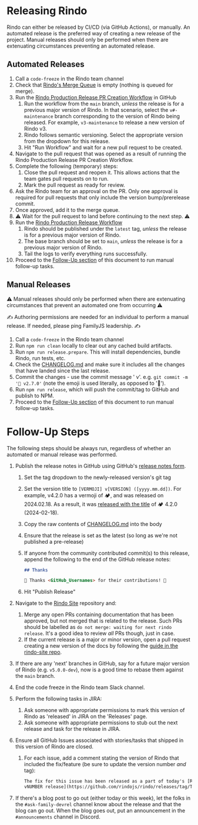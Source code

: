 # Releasing Rindo

Rindo can either be released by CI/CD (via GitHub Actions), or manually.
An automated release is the preferred way of creating a new release of the project.
Manual releases should only be performed when there are extenuating circumstances preventing an automated release.

## Automated Releases

1. Call a `code-freeze` in the Rindo team channel
1. Check that [Rindo's Merge
   Queue](https://github.com/rindojs/rindo/queue/) is empty (nothing is
   queued for merge).
1. Run the [Rindo Production Release PR Creation Workflow](https://github.com/rindojs/rindo/actions/workflows/create-production-pr.yml)
   in GitHub
   1. Run the workflow from the `main` branch, _unless_ the release is for a previous major version of Rindo.
      In that scenario, select the `v#-maintenance` branch corresponding to the version of Rindo being released.
      For example, `v3-maintenance` to release a new version of Rindo v3.
   1. Rindo follows semantic versioning. Select the appropriate version from the dropdown for this release.
   1. Hit "Run Workflow" and wait for a new pull request to be created.
1. Navigate to the pull request that was opened as a result of running the Rindo Production Release PR Creation Workflow.
1. Complete the following (temporary) steps:
   1. Close the pull request and reopen it. This allows actions that the team gates pull requests on to run.
   1. Mark the pull request as ready for review.
1. Ask the Rindo team for an approval on the PR.
   Only one approval is required for pull requests that only include the version bump/prerelease commit.
1. Once approved, add it to the merge queue.
1. ⚠️ Wait for the pull request to land before continuing to the next step. ⚠️
1. Run the [Rindo Production Release Workflow](https://github.com/rindojs/rindo/actions/workflows/release-production.yml)
   1. Rindo should be published under the `latest` tag, _unless_ the release is for a previous major version of
      Rindo.
   1. The base branch should be set to `main`, _unless_ the release is for a previous major version of Rindo.
   1. Tail the logs to verify everything runs successfully.
1. Proceed to the [Follow-Up section](#follow-up-steps) of this document to run manual follow-up tasks.

## Manual Releases

⚠️ Manual releases should only be performed when there are extenuating circumstances that prevent an automated one from occurring ⚠️

✍️ Authoring permissions are needed for an individual to perform a manual release. If needed, please ping FamilyJS leadership. ✍️

1. Call a `code-freeze` in the Rindo team channel
1. Run `npm run clean` locally to clear out any cached build artifacts.
1. Run `npm run release.prepare`. This will install dependencies, bundle Rindo, run tests, etc.
1. Check the [CHANGELOG.md](../CHANGELOG.md) and make sure it includes all the changes that have landed since the last
   release.
1. Commit the changes - use the commit message '<emoji> v<VERSION>'. e.g. `git commit -m '🤦‍ v2.7.0'` (note the emoji is
   used literally, as opposed to ':facepalm:').
1. Run `npm run release`, which will push the commit/tag to GitHub and publish to NPM.
1. Proceed to the [Follow-Up section](#follow-up-steps) of this document to run manual follow-up tasks.

# Follow-Up Steps

The following steps should be always run, regardless of whether an automated or
manual release was performed.

1. Publish the release notes in GitHub using GitHub's [release notes form](https://github.com/rindojs/rindo/releases/new).

   1. Set the tag dropdown to the newly-released version's git tag
   1. Set the version title to `[VERMOJI] v[VERSION] ([yyyy.mm.dd])`.
      For example, v4.2.0 has a vermoji of 🏕, and was released on 2024.02.18.
      As a result, it was [released with the title](https://github.com/rindojs/rindo/releases/tag/v4.2.0) of 🏕 4.2.0 (2024-02-18).
   1. Copy the raw contents of [CHANGELOG.md](./CHANGELOG.md) into the body
   1. Ensure that the release is set as the latest (so long as we're not published a pre-release)
   1. If anyone from the community contributed commit(s) to this release,
      append the following to the end of the GitHub release notes:

      ```md
      ## Thanks

      🎉 Thanks <GitHub_Usernames> for their contributions! 🎉
      ```

   1. Hit "Publish Release"

1. Navigate to the [Rindo Site](https://github.com/rindojs/rindo-site/pulls) repository and:
   1. Merge any open PRs containing documentation that has been approved, but
      not merged that is related to the release. Such PRs should be labelled as
      `do not merge: waiting for next rindo release`. It's a good idea to
      review _all_ PRs though, just in case.
   1. If the current release is a major or minor version, open a pull request
      creating a new version of the docs by following the [guide in the
      rindo-site
      repo](https://github.com/rindojs/rindo-site/blob/main/RELEASE.md#creating-a-new-version-section).
1. If there are any 'next' branches in GitHub, say for a future major version of Rindo (e.g. `v5.0.0-dev`), now is a
   good time to rebase them against the `main` branch.
1. End the code freeze in the Rindo team Slack channel.
1. Perform the following tasks in JIRA:
   1. Ask someone with appropriate permissions to mark this version of Rindo as 'released' in JIRA on the 'Releases' page.
   1. Ask someone with appropriate permissions to stub out the next release and task for the release in JIRA.
1. Ensure all GitHub Issues associated with stories/tasks that shipped in this version of Rindo are closed.
   1. For each issue, add a comment stating the version of Rindo that
      included the fix/feature (be sure to update the version number _and_
      tag):

      ```md
      The fix for this issue has been released as a part of today's [Rindo
      vNUMBER release](https://github.com/rindojs/rindo/releases/tag/TAG).
      ```
1. If there's a blog post to go out (either today or this week), let the folks in the `#ask-family-devrel` channel know about the release and that the blog can go out.
   When the blog goes out, put an announcement in the `#announcements` channel in Discord.

